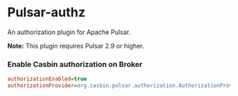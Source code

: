 # Pulsar-authz

An authorization plugin for Apache Pulsar.

**Note:** This plugin requires Pulsar 2.9 or higher.

### Enable Casbin authorization on Broker

```ini
authorizationEnabled=true
authorizationProvider=org.casbin.pulsar.authorization.AuthorizationProvider
```
